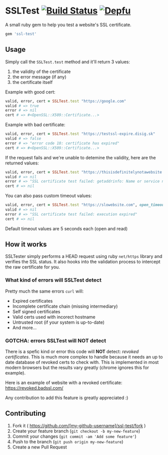 # SSLTest [![Build Status](https://travis-ci.org/jarthod/ssl-test.svg?branch=master)](https://travis-ci.org/jarthod/ssl-test) [![Depfu](https://badges.depfu.com/badges/0d732c9cbec3fdaaac7c5ba5583269db/overview.svg)](https://depfu.com/github/jarthod/ssl-test)

A small ruby gem to help you test a website's SSL certificate.

```ruby
gem 'ssl-test'
```

## Usage

Simply call the `SSLTest.test` method and it'll return 3 values:

1. the validity of the certificate
2. the error message (if any)
3. the certificate itself

Example with good cert:
```ruby
valid, error, cert = SSLTest.test "https://google.com"
valid # => true
error # => nil
cert # => #<OpenSSL::X509::Certificate...>
```

Example with bad certificate:
```ruby
valid, error, cert = SSLTest.test "https://testssl-expire.disig.sk"
valid # => false
error # => "error code 10: certificate has expired"
cert # => #<OpenSSL::X509::Certificate...>
```

If the request fails and we're unable to detemine the validity, here are the returned values:
```ruby
valid, error, cert = SSLTest.test "https://thisisdefinitelynotawebsite.com"
valid # => nil
error # => "SSL certificate test failed: getaddrinfo: Name or service not known"
cert # => nil
```

You can also pass custom timeout values:
```ruby
valid, error, cert = SSLTest.test "https://slowebsite.com", open_timeout: 2, read_timeout: 2
valid # => nil
error # => "SSL certificate test failed: execution expired"
cert # => nil
```
Default timeout values are 5 seconds each (open and read)

## How it works

SSLTester simply performs a HEAD request using ruby `net/https` library and verifies the SSL status. It also hooks into the validation process to intercept the raw certificate for you.

### What kind of errors will SSLTest detect

Pretty much the same errors `curl` will:
- Expired certificates
- Incomplete certificate chain (missing intermediary)
- Self signed certificates
- Valid certs used with incorect hostname
- Untrusted root (if your system is up-to-date)
- And more...

### GOTCHA: errors SSLTest will NOT detect

There is a spefic kind or error this code will **NOT** detect: *revoked certificates*. This is much more complex to handle because it needs an up to date database of revoked certs to check with. This is implemented in most modern browsers but the results vary greatly (chrome ignores this for example).

Here is an example of website with a revoked certificate: https://revoked.badssl.com/

Any contribution to add this feature is greatly appreciated :)

## Contributing

1. Fork it ( https://github.com/[my-github-username]/ssl-test/fork )
2. Create your feature branch (`git checkout -b my-new-feature`)
3. Commit your changes (`git commit -am 'Add some feature'`)
4. Push to the branch (`git push origin my-new-feature`)
5. Create a new Pull Request
